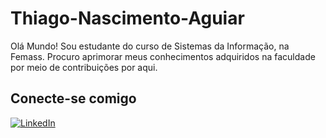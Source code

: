 # Thiago-Nascimento-Aguiar

Olá Mundo! Sou estudante do curso de Sistemas da Informação, na Femass. Procuro aprimorar meus conhecimentos adquiridos na faculdade por meio de contribuições por aqui.

## Conecte-se comigo

[![LinkedIn](https://img.shields.io/badge/LinkedIn-0077B5?style=for-the-badge&logo=linkedin&logoColor=white)](https://www.linkedin.com/in/thiago-aguiar-2a818a1b2)
